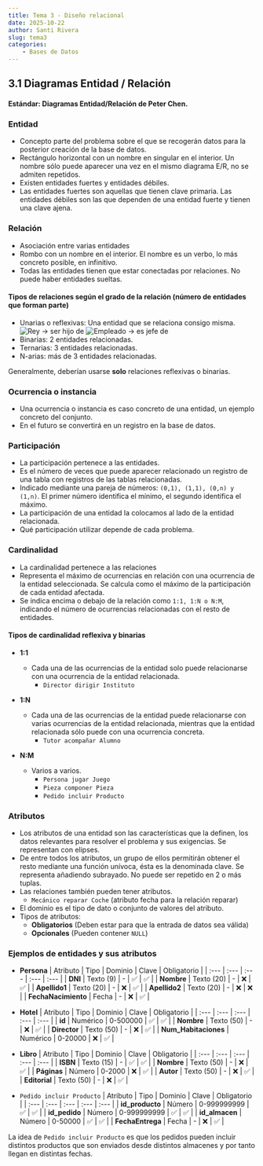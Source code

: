 ```yaml
---
title: Tema 3 - Diseño relacional
date: 2025-10-22
author: Santi Rivera
slug: tema3
categories:
    - Bases de Datos
---
```


## 3.1 Diagramas Entidad / Relación

#### Estándar: Diagramas Entidad/Relación de Peter Chen.

### Entidad

- Concepto parte del problema sobre el que se recogerán datos para la posterior creación de la base de datos.
- Rectángulo horizontal con un nombre en singular en el interior. Un nombre sólo puede aparecer una vez en el mismo diagrama E/R, no se admiten repetidos.
- Existen entidades fuertes y entidades débiles. 
- Las entidades fuertes son aquellas que tienen clave primaria. Las entidades débiles son las que dependen de una entidad fuerte y tienen una clave ajena.

### Relación

- Asociación entre varias entidades
- Rombo con un nombre en el interior. El nombre es un verbo, lo más concreto posible, en infinitivo.
- Todas las entidades tienen que estar conectadas por relaciones. No puede haber entidades sueltas.

#### Tipos de relaciones según el grado de la relación (número de entidades que forman parte)

- Unarias o reflexivas: Una entidad que se relaciona consigo misma.
![Rey -> ser hijo de](/images/tema3/rey.jpg)
![Empleado -> es jefe de](/images/tema3/empleado.jpg)
- Binarias: 2 entidades relacionadas.
- Ternarias: 3 entidades relacionadas.
- N-arias: más de 3 entidades relacionadas.

Generalmente, deberían usarse **solo** relaciones reflexivas o binarias.
    
### Ocurrencia o instancia

- Una ocurrencia o instancia es caso concreto de una entidad, un ejemplo concreto del conjunto.
- En el futuro se convertirá en un registro en la base de datos.

### Participación

- La participación pertenece a las entidades.
- Es el número de veces que puede aparecer relacionado un registro de una tabla con registros de las tablas relacionadas.
- Indicado mediante una pareja de números: `(0,1), (1,1), (0,n) y (1,n)`. El primer número identifica el mínimo, el segundo identifica el máximo. 
- La participación de una entidad la colocamos al lado de la entidad relacionada.
- Qué participación utilizar depende de cada problema.

### Cardinalidad

- La cardinalidad pertenece a las relaciones
- Representa el máximo de ocurrencias en relación con una ocurrencia de la entidad seleccionada. Se calcula como el máximo de la participación de cada entidad afectada.
- Se indica encima o debajo de la relación como `1:1, 1:N o N:M`, indicando el número de ocurrencias relacionadas con el resto de entidades.

#### Tipos de cardinalidad reflexiva y binarias

- **1:1**
    - Cada una de las ocurrencias de la entidad solo puede relacionarse con una ocurrencia de la entidad relacionada.
        - `Director dirigir Instituto`

- **1:N**
    - Cada una de las ocurrencias de la entidad puede relacionarse con varias ocurrencias de la entidad relacionada, mientras que la entidad relacionada sólo puede con una ocurrencia concreta.
        - `Tutor acompañar Alumno`

- **N:M**
    - Varios a varios.
        - `Persona jugar Juego`
        - `Pieza componer Pieza`
        - `Pedido incluir Producto`


### Atributos

- Los atributos de una entidad son las características que la definen, los datos relevantes para resolver el problema y sus exigencias. Se representan con elipses.
- De entre todos los atributos, un grupo de ellos permitirán obtener el resto mediante una función unívoca, ésta es la denominada clave. Se representa añadiendo subrayado. No puede ser repetido en 2 o más tuplas.
- Las relaciones también pueden tener atributos. 
    - `Mecánico reparar Coche` (atributo fecha para la relación reparar)
- El dominio es el tipo de dato o conjunto de valores del atributo.
- Tipos de atributos: 
    - **Obligatorios** (Deben estar para que la entrada de datos sea válida)
    - **Opcionales** (Pueden contener `NULL`)

### Ejemplos de entidades y sus atributos

- **Persona**
    | Atributo | Tipo | Dominio | Clave | Obligatorio |
    | :--- | :--- | :--- | :--- | :--- |
    | **DNI** | Texto (9) | - | ✅ | ✅ |
    | **Nombre** | Texto (20) | - | ❌ | ✅ |
    | **Apellido1** | Texto (20) | - | ❌ | ✅ |
    | **Apellido2** | Texto (20) | - | ❌ | ❌ |
    | **FechaNacimiento** | Fecha | - | ❌ | ✅ |

- **Hotel**
    | Atributo | Tipo | Dominio | Clave | Obligatorio |
    | :--- | :--- | :--- | :--- | :--- |
    | **id** | Numérico | 0-500000 | ✅ | ✅ |
    | **Nombre** | Texto (50) | - | ❌ | ✅ |
    | **Director** | Texto (50) | - | ❌ | ✅ |
    | **Num_Habitaciones** | Numérico | 0-20000 | ❌ | ✅ |

- **Libro**
    | Atributo | Tipo | Dominio | Clave | Obligatorio |
    | :--- | :--- | :--- | :--- | :--- |
    | **ISBN** | Texto (15) | - | ✅ | ✅ |
    | **Nombre** | Texto (50) | - | ❌ | ✅ |
    | **Páginas** | Número | 0-2000 | ❌ | ✅ |
    | **Autor** | Texto (50) | - | ❌ | ✅ |
    | **Editorial** | Texto (50) | - | ❌ | ✅ |

- `Pedido incluir Producto`
    | Atributo | Tipo | Dominio | Clave | Obligatorio |
    | :--- | :--- | :--- | :--- | :--- |
    | **id_producto** | Número | 0-999999999 | ✅ | ✅ |
    | **id_pedido** | Número | 0-999999999 | ✅ | ✅ |
    | **id_almacen** | Número | 0-50000 | ✅ | ✅ |
    | **FechaEntrega** | Fecha | - | ❌ | ✅ |
    
La idea de `Pedido incluir Producto` es que los pedidos pueden incluir distintos productos que son enviados desde distintos almacenes y por tanto llegan en distintas fechas.